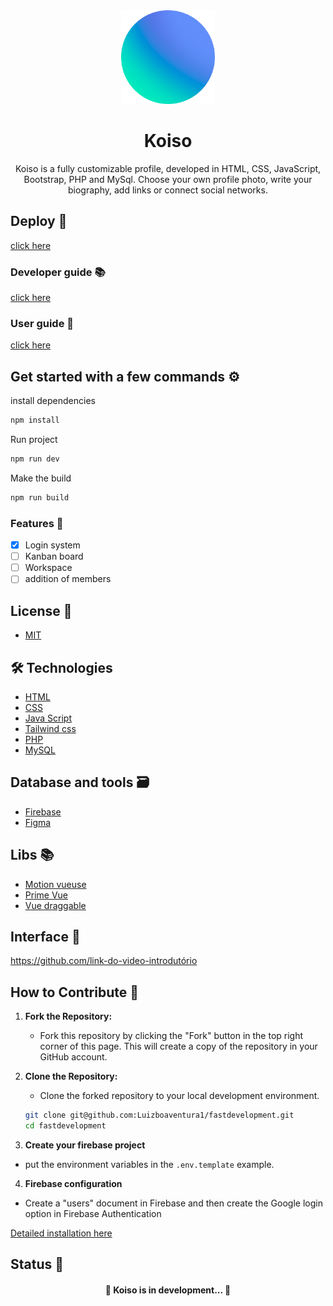 <div align="center">
  <img src="https://github.com/rodrigopasquim/Koiso/blob/main/assets/koiso-logo.png" width="150">
</div>

<h1 align="center">Koiso</h1>

<p align="center">Koiso is a fully customizable profile, developed in HTML, CSS, JavaScript, Bootstrap, PHP and MySql. Choose your own profile photo, write your biography, add links or connect social networks.</p>

## Deploy 🚀

[click here]()

### Developer guide 📚

[click here](./docs/developer-guide)

### User guide 📖

[click here](./docs/user-guide/Introdution.md)

## Get started with a few commands ⚙️

install dependencies

```bash
npm install
```

Run project

```bash
npm run dev
```

Make the build

```bash
npm run build
```

### Features 🌟

- [x] Login system
- [ ] Kanban board
- [ ] Workspace
- [ ] addition of members

## License 📜

- [MIT](./LICENSE)

## 🛠 Technologies

- [HTML](https://www.w3schools.com/html)
- [CSS](https://www.w3schools.com/css)
- [Java Script](https://www.javascript.com)
- [Tailwind css](https://tailwindcss.com)
- [PHP](https://www.php.net)
- [MySQL](https://www.mysql.com)

## Database and tools 🗃️

- [Firebase](https://firebase.google.com/?hl=pt-br)
- [Figma](www.figma.com)

## Libs 📚

- [Motion vueuse](https://motion.vueuse.org)
- [Prime Vue](https://primevue.org)
- [Vue draggable](https://sortablejs.github.io/Vue.Draggable/#/simple)

## Interface 🎨

<p align="center">



https://github.com/link-do-video-introdutório


</p>

## How to Contribute 🚀

1. **Fork the Repository:**
   - Fork this repository by clicking the "Fork" button in the top right corner of this page. This will create a copy of the repository in your GitHub account.

2. **Clone the Repository:**
   - Clone the forked repository to your local development environment.

   ```bash
   git clone git@github.com:Luizboaventura1/fastdevelopment.git
   cd fastdevelopment

3. **Create your firebase project**
  - put the environment variables in the `.env.template` example.
  
4. **Firebase configuration**
  - Create a "users" document in Firebase and then create the Google login option in Firebase Authentication

[Detailed installation here](./docs//developer-guide/en-us/structure.md)

## Status 🚦

<h4 align="center"> 
	🚧  Koiso is in development...  🚧
</h4>
